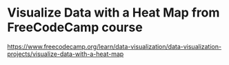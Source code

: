 # Visualize Data with a Heat Map from FreeCodeCamp course

https://www.freecodecamp.org/learn/data-visualization/data-visualization-projects/visualize-data-with-a-heat-map
